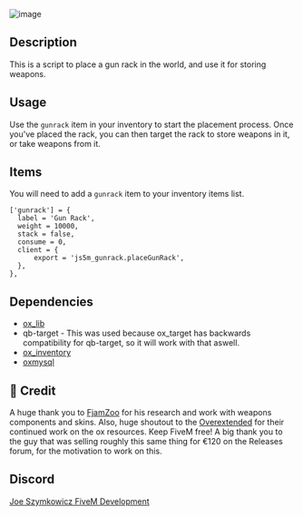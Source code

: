 ![image](https://github.com/JoeSzymkowiczFiveM/js5m_gunrack/assets/70592880/2bf98aaa-6a64-4bad-b905-38d7dad4d09f)
## Description
This is a script to place a gun rack in the world, and use it for storing weapons.

## Usage
Use the `gunrack` item in your inventory to start the placement process. Once you've placed the rack, you can then target the rack to store weapons in it, or take weapons from it.

## Items
You will need to add a `gunrack` item to your inventory items list.

```
['gunrack'] = {
  label = 'Gun Rack',
  weight = 10000,
  stack = false,
  consume = 0,
  client = {
      export = 'js5m_gunrack.placeGunRack',
  },
},
```

## Dependencies
- [ox_lib](https://github.com/overextended/ox_lib)
- qb-target - This was used because ox_target has backwards compatibility for qb-target, so it will work with that aswell.
- [ox_inventory](https://github.com/overextended/ox_inventory)
- [oxmysql](https://github.com/overextended/oxmysql)

## 👐 Credit

A huge thank you to [FjamZoo](https://github.com/FjamZoo) for his research and work with weapons components and skins. Also, huge shoutout to the [Overextended](https://github.com/overextended) for their continued work on the ox resources. Keep FiveM free! A big thank you to the guy that was selling roughly this same thing for €120 on the Releases forum, for the motivation to work on this.

## Discord
[Joe Szymkowicz FiveM Development](https://discord.gg/5vPGxyCB4z)
